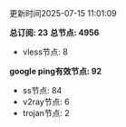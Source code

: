 更新时间2025-07-15 11:01:09

**总订阅: 23**
**总节点: 4956**
- vless节点: 8

**google ping有效节点: 92**
- ss节点: 84
- v2ray节点: 6
- trojan节点: 2
